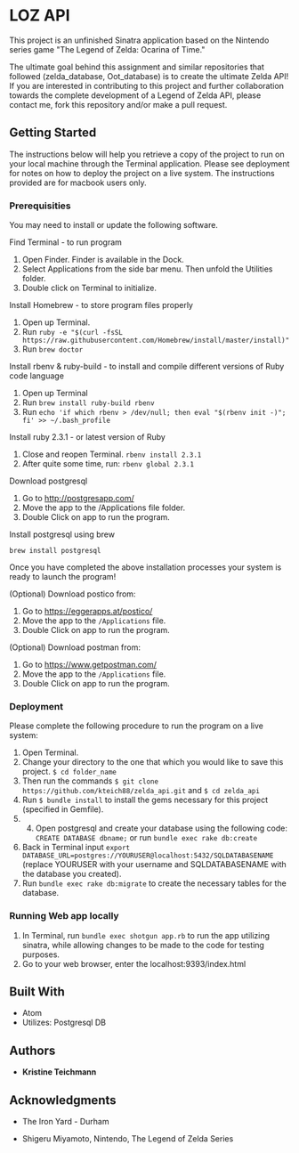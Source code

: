 # LOZ API

This project is an unfinished Sinatra application based on the Nintendo series game "The Legend of Zelda: Ocarina of Time." 

The ultimate goal behind this assignment and similar repositories that followed (zelda_database, Oot_database) is to create the ultimate Zelda API! If you are interested in contributing to this project and further collaboration towards the complete development of a Legend of Zelda API, please contact me, fork this repository and/or make a pull request. 


## Getting Started

The instructions below will help you retrieve a copy of the project to run on your local machine through the Terminal application. Please see deployment for notes on how to deploy the project on a live system.  The instructions provided are for macbook users only.

### Prerequisities

You may need to install or update the following software.

Find Terminal - to run program
  1. Open Finder. Finder is available in the Dock.
  2. Select Applications from the side bar menu.  Then unfold the Utilities folder.
  3. Double click on Terminal to initialize.

Install Homebrew - to store program files properly
  1. Open up Terminal.
  2. Run `ruby -e "$(curl -fsSL https://raw.githubusercontent.com/Homebrew/install/master/install)"`
  3. Run `brew doctor`

Install rbenv & ruby-build - to install and compile different versions of Ruby code language
  1. Open up Terminal
  2. Run `brew install ruby-build rbenv`
  3. Run `echo 'if which rbenv > /dev/null; then eval "$(rbenv init -)"; fi' >> ~/.bash_profile`

Install ruby 2.3.1 - or latest version of Ruby
  1. Close and reopen Terminal. `rbenv install 2.3.1`
  2. After quite some time, run: `rbenv global 2.3.1`
  
Download postgresql
  1. Go to http://postgresapp.com/
  2. Move the app to the /Applications file folder.
  3. Double Click on app to run the program.

Install postgresql using brew
```
brew install postgresql
```

Once you have completed the above installation processes your system is ready to launch the program!

(Optional) Download postico from:
  1. Go to https://eggerapps.at/postico/
  2. Move the app to the `/Applications` file.
  3. Double Click on app to run the program.

(Optional) Download postman from:
  1. Go to https://www.getpostman.com/
  2. Move the app to the `/Applications` file.
  3. Double Click on app to run the program.

### Deployment

Please complete the following procedure to run the program on a live system:
  1. Open Terminal.
  2. Change your directory to the one that which you would like to save this project. `$ cd folder_name`
  3. Then run the commands `$ git clone https://github.com/kteich88/zelda_api.git` and `$ cd zelda_api`
  4. Run `$ bundle install` to install the gems necessary for this project (specified in Gemfile).
  5. 4. Open postgresql and create your database using the following code: `CREATE DATABASE dbname;` or run `bundle exec rake db:create`
  5.  Back in Terminal input `export DATABASE_URL=postgres://YOURUSER@localhost:5432/SQLDATABASENAME` (replace YOURUSER with your username and SQLDATABASENAME with the database you created).
  6. Run `bundle exec rake db:migrate` to create the necessary tables for the database.

### Running Web app locally

  1. In Terminal, run `bundle exec shotgun app.rb` to run the app utilizing sinatra, while allowing changes to be made to the code for testing purposes.
  2. Go to your web browser, enter the localhost:9393/index.html
  
## Built With

* Atom
* Utilizes: Postgresql DB

## Authors

* **Kristine Teichmann**

## Acknowledgments

* The Iron Yard - Durham

* Shigeru Miyamoto, Nintendo, The Legend of Zelda Series
